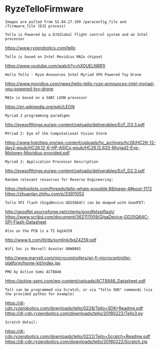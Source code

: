 # RyzeTelloFirmware
```Firmware images for hacking, reverse engineering, and teardown of the Ryze / DJI / Intel Movidius Tello
Images are pulled from 52.84.27.109 /paraconfig_file and /firmware_file (DJI process)

Tello is Powered by a DJIGlobal flight control system and an Intel processor
```
https://www.ryzerobotics.com/tello
```
Tello is based on Intel Movidius MA2x chipset
```
https://www.youtube.com/watch?v=hX0UELNRR1I
```
Hello Tello - Ryze Announces Intel Myriad VPU Powered Toy Drone
```
https://www.movidius.com/news/hello-tello-ryze-announces-intel-myriad-vpu-powered-toy-drone
```
MA2x is based on a SARC LEON processor
```
https://en.wikipedia.org/wiki/LEON
```
Myriad 2 programming paradigms
```
http://eyesofthings.eu/wp-content/uploads/deliverables/EoT_D3.3.pdf
```
MYriad 2: Eye of the Computational Vision Storm
```
https://www.hotchips.org/wp-content/uploads/hc_archives/hc26/HC26-12-day2-epub/HC26.12-6-HP-ASICs-epub/HC26.12.620-Myriad2-Eye-Moloney-Movidius-provided.pdf
```
Myriad 2: Application Processor Description
```
http://eyesofthings.eu/wp-content/uploads/deliverables/EoT_D2.3.pdf
```
Random relevant resources for Reverse Engineering:
```
https://tellopilots.com/threads/tello-whats-possible.88/page-4#post-1172
https://zhuanlan.zhihu.com/p/33911052
```
Tello SPI flash (GigaDevice GD25Q64C) can be dumped with GoodFET:
```
http://goodfet.sourceforge.net/clients/goodfetspiflash/
https://www.scribd.com/document/362117009/GigaDevice-GD25Q64C-SPI-Flash-Datasheet
```
Also on the PCB is a TI bq24259
```
http://www.ti.com/lit/ds/symlink/bq24259.pdf
```
WiFi Soc is Marvell Avastar 88W8801
```
http://www.marvell.com/microcontrollers/wi-fi-microcontroller-platform/home-kit/index.jsp
```
PMU by Active Semi ACT8846
```
https://active-semi.com/wp-content/uploads/ACT8846_Datasheet.pdf
```
Tell can be programmed via Scratch, or via "Tello SDK" commands (via the provided python for example)
```
https://dl-cdn.ryzerobotics.com/downloads/tello/0228/Tello+SDK+Readme.pdf
https://dl-cdn.ryzerobotics.com/downloads/tello/20180222/Tello3.py
```
Scratch detail:
```
https://dl-cdn.ryzerobotics.com/downloads/tello/0222/Tello+Scratch+Readme.pdf
https://dl-cdn.ryzerobotics.com/downloads/tello/20180222/Scratch.zip

